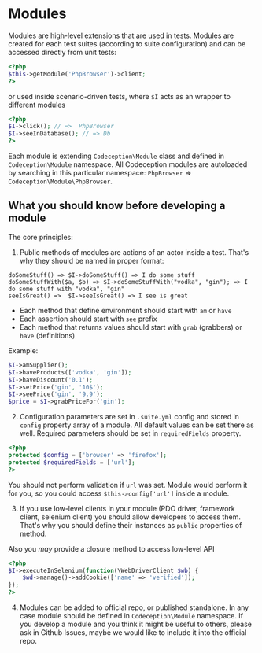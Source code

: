 # Modules

Modules are high-level extensions that are used in tests. Modules are created for each test suites (according to suite configuration) and can be accessed directly from unit tests:

```php
<?php
$this->getModule('PhpBrowser')->client;
?>
```

or used inside scenario-driven tests, where `$I` acts as an wrapper to different modules

```php
<?php
$I->click(); // =>  PhpBrowser
$I->seeInDatabase(); // => Db
?>
```

Each module is extending `Codeception\Module` class and defined in `Codeception\Module` namespace. All Codeception modules are autoloaded by searching in this particular namespace: `PhpBrowser` => `Codeception\Module\PhpBrowser`.

## What you should know before developing a module

The core principles:

1. Public methods of modules are actions of an actor inside a test. That's why they should be named in proper format:

```
doSomeStuff() => $I->doSomeStuff() => I do some stuff
doSomeStuffWith($a, $b) => $I->doSomeStuffWith("vodka", "gin"); => I do some stuff with "vodka", "gin"
seeIsGreat() =>  $I->seeIsGreat() => I see is great
```

* Each method that define environment should start with `am` or `have`
* Each assertion should start with `see` prefix
* Each method that returns values should start with `grab` (grabbers) or `have` (definitions)

Example:

```php
$I->amSupplier();
$I->haveProducts(['vodka', 'gin']);
$I->haveDiscount('0.1');
$I->setPrice('gin', '10$');
$I->seePrice('gin', '9.9');
$price = $I->grabPriceFor('gin');
```

2. Configuration parameters are set in `.suite.yml` config and stored in `config` property array of a module. All default values can be set there as well. Required parameters should be set in `requiredFields` property.

```php
<?php
protected $config = ['browser' => 'firefox'];
protected $requiredFields = ['url'];
?>
```

You should not perform validation if `url` was set. Module would perform it for you, so you could access `$this->config['url']` inside a module.

3. If you use low-level clients in your module (PDO driver, framework client, selenium client) you should allow developers to access them. That's why you should define their instances as `public` properties of method.

Also you *may* provide a closure method to access low-level API

```php
<?php
$I->executeInSelenium(function(\WebDriverClient $wb) {
    $wd->manage()->addCookie(['name' => 'verified']);
});
?>
```

4. Modules can be added to official repo, or published standalone. In any case module should be defined in `Codeception\Module` namespace. If you develop a module and you think it might be useful to others, please ask in Github Issues, maybe we would like to include it into the official repo.